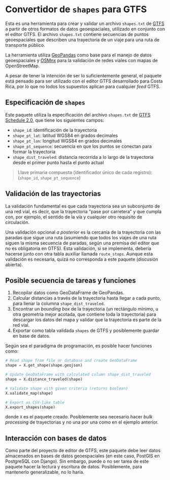 # Convertidor de `shapes` para GTFS

Esta es una herramienta para crear y validar un archivo `shapes.txt` de [GTFS](https://gtfs.org/) a partir de otros formatos de datos geoespaciales, utilizado en conjunto con el editor GTFS. El archivo `shapes.txt` contiene secuencias de puntos geoespaciales que describen una trayectoria de un viaje para una ruta de transporte público.

La herramienta utiliza [GeoPandas](https://geopandas.org/en/stable/) como base para el manejo de datos geoespaciales y [OSMnx](https://osmnx.readthedocs.io/en/stable/) para la validación de redes viales con mapas de OpenStreetMap.

A pesar de tener la intención de ser lo suficientemente general, el paquete está pensado para ser utilizado con el editor GTFS desarrollado para Costa Rica, por lo que no todos los supuestos aplican para cualquier _feed_ GTFS.

## Especificación de `shapes`

Este paquete utiliza la especificación del archivo `shapes.txt` de [GTFS Schedule 2.0](https://gtfs.org/schedule/reference/#shapestxt), que tiene los siguientes campos:

- `shape_id`: identificación de la trayectoria
- `shape_pt_lat`: latitud WGS84 en grados decimales
- `shape_pt_lon`: longitud WGS84 en grados decimales
- `shape_pt_sequence`: secuencia en que los puntos se conectan para formar la trayectoria
- `shape_dist_traveled`: distancia recorrida a lo largo de la trayectoria desde el primer punto hasta el punto actual

> Llave primaria compuesta (identificador único de cada registro): (`shape_id`, `shape_pt_sequence`)

## Validación de las trayectorias

La validación fundamental es que cada trayectoria sea un subconjunto de una red vial, es decir, que la trayectoria "pase por carretera" y que cumpla con, por ejemplo, el sentido de la vía y cualquier otro requisito de circulación.

Una validación opcional _a posterior_ es la cercanía de la trayectoria con las paradas que sigue una ruta (asumiendo que todos los viajes de una ruta siguen la misma secuencia de paradas, según una premisa del editor que no es obligatoria en GTFS). Esta validación, si se implementa, debería hacerse junto con otra tabla auxiliar llamada `route_stops`. Aunque esta validación es necesaria, quizá no corresponda a este paquete (discusión abierta).

## Posible secuencia de tareas y funciones

1. Recopilar datos como GeoDataFrame de GeoPandas.
2. Calcular distancias a través de la trayectoria hasta llegar a cada punto, para llenar la columna `shape_dist_traveled`.
3. Encontrar un _bounding box_ de la trayectoria (un rectángulo mínimo, u otra geometría mejor acotada, que contiene toda la trayectoria) para descargar los datos del mapa y validar que la trayectoria es parte de la red vial.
4. Exportar como tabla validada `shapes` de GTFS y posiblemente guardar en base de datos.

Según sea el paradigma de programación, es posible hacer funciones como:

```python
# Read shape from file or database and create GeoDataFrame
shape = X.get_shape(shape.geojson)

# Update GeoDataFrame with calculated column shape_dist_traveled
shape = X.distance_traveled(shape)

# Validate shape with given criteria (returns boolean)
X.validate_map(shape)

# Export as CSV-like table
X.export_shapes(shape)
```

donde `X` es el paquete creado. Posiblemente sea necesario hacer _bulk processing_ de trayectorias y no una por una como en el ejemplo anterior.

## Interacción con bases de datos

Como parte del proyecto de editor de GTFS, este paquete debe leer datos almacenados en bases de datos geoespaciales (en este caso, PostGIS en PostgreSQL con Django). Sin embargo, puede o no ser tarea de este paquete hacer la lectura y escritura de datos. Posiblemente, para mantenerlo generalizable, no lo haría.
